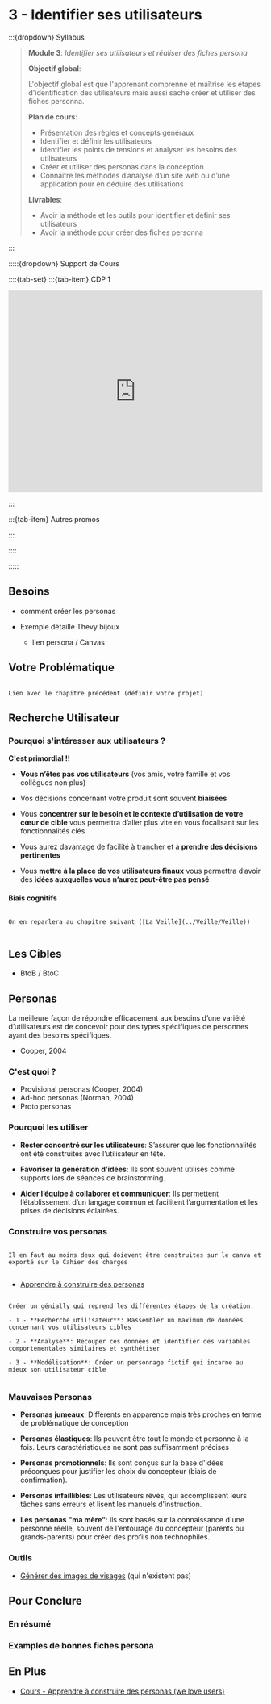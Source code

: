 # 3 - Identifier ses utilisateurs 


:::{dropdown} Syllabus

> **Module 3**: *Identifier ses utilisateurs et réaliser des fiches persona*
>
>**Objectif global**: 
>
>L'objectif global est que l'apprenant comprenne et maîtrise les étapes d'identification des utilisateurs mais aussi sache créer et utiliser des fiches personna.
>
>**Plan de cours**:
>- Présentation des règles et concepts généraux
>- Identifier et définir les utilisateurs
>- Identifier les points de tensions et analyser les besoins des utilisateurs
>- Créer et utiliser des personas dans la conception
>- Connaître les méthodes d’analyse d’un site web ou d’une application pour en déduire des utilisations
>
>**Livrables**:
>- Avoir la méthode et les outils pour identifier et définir ses utilisateurs
>- Avoir la méthode pour créer des fiches personna


:::


:::::{dropdown} Support de Cours 

::::{tab-set}
:::{tab-item} CDP 1


<iframe src="https://drive.google.com/file/d/1ym6DjrUDBZ4Dqq9TR-9GLJzaBpnprAHD/preview" 
        width="100%" 
        height="400px" 
        frameborder="0" 
        allowfullscreen>
</iframe>


:::

:::{tab-item} Autres promos



:::

::::

:::::



## Besoins

- comment créer les personas

- Exemple détaillé Thevy bijoux
    - lien persona / Canvas
    

## Votre Problématique

```{note}

Lien avec le chapitre précédent (définir votre projet)

```



## Recherche Utilisateur

### Pourquoi s'intéresser aux utilisateurs ?

<p class="p-emphase"><strong>C'est primordial !!</strong></p>

- **Vous n’êtes pas vos utilisateurs** (vos amis, votre famille et vos collègues non plus)

- Vos décisions concernant votre produit sont souvent **biaisées**

- Vous **concentrer sur le besoin et le contexte d’utilisation de votre cœur de cible** vous permettra d’aller plus vite en vous focalisant sur les fonctionnalités clés

- Vous aurez davantage de facilité à trancher et à **prendre des décisions pertinentes**

- Vous **mettre à la place de vos utilisateurs finaux** vous permettra d’avoir des **idées auxquelles vous n’aurez peut-être pas pensé**


    
#### Biais cognitifs

```{note}

On en reparlera au chapitre suivant ([La Veille](../Veille/Veille))


```


## Les Cibles

- BtoB / BtoC


## Personas

<p class="p-emphase"> La meilleure façon de répondre efficacement aux besoins d’une variété d’utilisateurs est de concevoir pour des types spécifiques de personnes ayant des besoins spécifiques. </p>

- Cooper, 2004

### C'est quoi ?


- Provisional personas (Cooper, 2004)
- Ad-hoc personas (Norman, 2004)
- Proto personas


### Pourquoi les utiliser

- **Rester concentré sur les utilisateurs**: S’assurer que les fonctionnalités ont été construites avec l’utilisateur en tête.

- **Favoriser la génération d’idées**: Ils sont souvent utilisés comme supports lors de séances de brainstorming.

- **Aider l’équipe à collaborer et communiquer**: Ils permettent l’établissement d’un langage commun et facilitent l’argumentation et les prises de décisions éclairées.

### Construire vos personas

```{warning}

Il en faut au moins deux qui doievent être construites sur le canva et exporté sur le Cahier des charges


```

- [Apprendre à construire des personas](https://www.weloveusers.com/partage/cours/apprendre-personas.html)

```{note}

Créer un génially qui reprend les différentes étapes de la création:

- 1 - **Recherche utilisateur**: Rassembler un maximum de données concernant vos utilisateurs cibles

- 2 - **Analyse**: Recouper ces données et identifier des variables comportementales similaires et synthétiser

- 3 - **Modélisation**: Créer un personnage fictif qui incarne au mieux son utilisateur cible


```


### Mauvaises Personas

- **Personas jumeaux**: Différents en apparence mais très proches en terme de problématique de conception

- **Personas élastiques**: Ils peuvent être tout le monde et personne à la fois. Leurs caractéristiques ne sont pas suffisamment précises

- **Personas promotionnels**: Ils sont conçus sur la base d'idées préconçues pour justifier les choix du concepteur (biais de confirmation).

- **Personas infaillibles**: Les utilisateurs rêvés, qui accomplissent leurs tâches sans erreurs et lisent les manuels d'instruction.

- **Les personas "ma mère"**: Ils sont basés sur la connaissance d'une personne réelle, souvent de l'entourage du concepteur (parents ou grands-parents) pour créer des profils non technophiles.


### Outils

- [Générer des images de visages](https://thispersonnotexist.org/) (qui n'existent pas)



## Pour Conclure


### En résumé


### Examples de bonnes fiches persona




## En Plus

- [Cours - Apprendre à construire des personas (we love users)](Docs/We-Love-Users-Personas.docx)